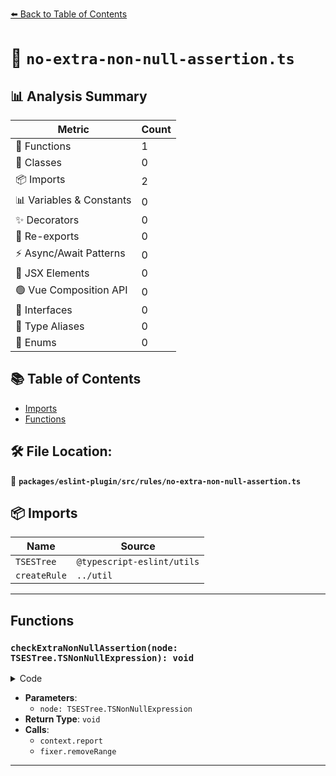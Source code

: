 [⬅️ Back to Table of Contents](../../../../index.md)

# 📄 `no-extra-non-null-assertion.ts`

## 📊 Analysis Summary

| Metric | Count |
|--------|-------|
| 🔧 Functions | 1 |
| 🧱 Classes | 0 |
| 📦 Imports | 2 |
| 📊 Variables & Constants | 0 |
| ✨ Decorators | 0 |
| 🔄 Re-exports | 0 |
| ⚡ Async/Await Patterns | 0 |
| 💠 JSX Elements | 0 |
| 🟢 Vue Composition API | 0 |
| 📐 Interfaces | 0 |
| 📑 Type Aliases | 0 |
| 🎯 Enums | 0 |

## 📚 Table of Contents

- [Imports](#imports)
- [Functions](#functions)

## 🛠️ File Location:
📂 **`packages/eslint-plugin/src/rules/no-extra-non-null-assertion.ts`**

## 📦 Imports

| Name | Source |
|------|--------|
| `TSESTree` | `@typescript-eslint/utils` |
| `createRule` | `../util` |


---

## Functions

### `checkExtraNonNullAssertion(node: TSESTree.TSNonNullExpression): void`

<details><summary>Code</summary>

```ts
function checkExtraNonNullAssertion(
      node: TSESTree.TSNonNullExpression,
    ): void {
      context.report({
        node,
        messageId: 'noExtraNonNullAssertion',
        fix(fixer) {
          return fixer.removeRange([node.range[1] - 1, node.range[1]]);
        },
      });
    }
```
</details>

- **Parameters**:
  - `node: TSESTree.TSNonNullExpression`
- **Return Type**: `void`
- **Calls**:
  - `context.report`
  - `fixer.removeRange`

---